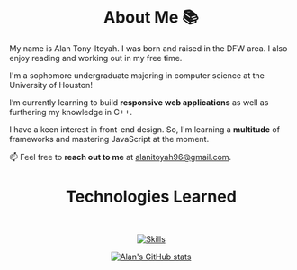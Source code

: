   <div class="container">
    <h1 align = "center"> About Me 📚</h1>
    <p>
      My name is Alan Tony-Itoyah. I was born and raised in the DFW area. I also enjoy reading and working out in my free time.
    </p>
    <p>
      I'm a sophomore undergraduate majoring in computer science at the University of Houston!
    </p>
    <p>
      I’m currently learning to build <strong>responsive web applications</strong> as well as furthering my knowledge in C++.
    </p>
    <p>
      I have a keen interest in front-end design. So, I'm learning a <strong>multitude</strong> of frameworks and mastering JavaScript at the moment.
    </p>
    <p>
      📫 Feel free to <strong>reach out to me</strong> at <a href="mailto:alanitoyah96@gmail.com">alanitoyah96@gmail.com</a>.
    </p>
    <div class="skills">
      <h1 align = "center" > Technologies Learned </h1>
      <br>
      <p align = "center">
        <a href="https://skillicons.dev">
          <img src="https://skillicons.dev/icons?i=html,css,js,nodejs,npm,react,git,github,c,cs,cpp,py,pycharm,figma," alt="Skills">
        </a>
      </p>
    </div>
    <div class="stats">
      <p align = "center">
        <a href="https://github.com/atonyit/github-readme-stats">
          <img src="https://github-readme-stats.vercel.app/api?username=atonyit" alt="Alan's GitHub stats">
        </p>
    </div>
